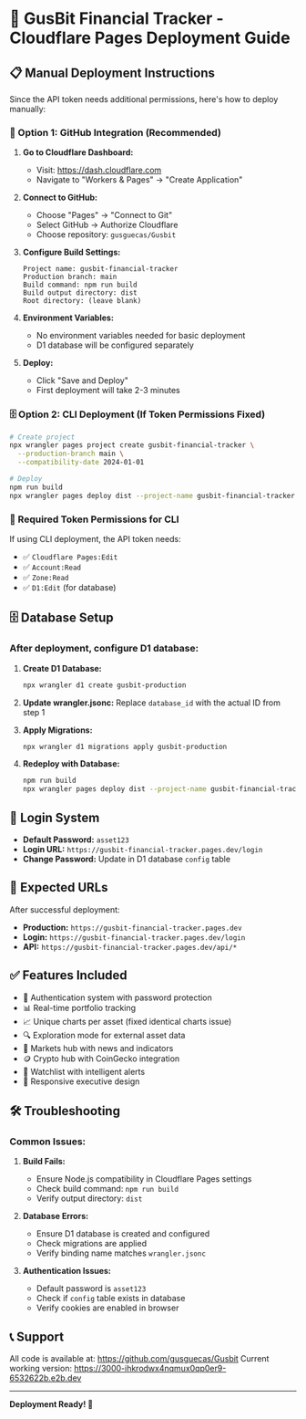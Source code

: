 # 🚀 GusBit Financial Tracker - Cloudflare Pages Deployment Guide

## 📋 Manual Deployment Instructions

Since the API token needs additional permissions, here's how to deploy manually:

### 🔧 Option 1: GitHub Integration (Recommended)

1. **Go to Cloudflare Dashboard:**
   - Visit: https://dash.cloudflare.com
   - Navigate to "Workers & Pages" → "Create Application"

2. **Connect to GitHub:**
   - Choose "Pages" → "Connect to Git"
   - Select GitHub → Authorize Cloudflare
   - Choose repository: `gusguecas/Gusbit`

3. **Configure Build Settings:**
   ```
   Project name: gusbit-financial-tracker
   Production branch: main
   Build command: npm run build
   Build output directory: dist
   Root directory: (leave blank)
   ```

4. **Environment Variables:**
   - No environment variables needed for basic deployment
   - D1 database will be configured separately

5. **Deploy:**
   - Click "Save and Deploy"
   - First deployment will take 2-3 minutes

### 🗄️ Option 2: CLI Deployment (If Token Permissions Fixed)

```bash
# Create project
npx wrangler pages project create gusbit-financial-tracker \
  --production-branch main \
  --compatibility-date 2024-01-01

# Deploy
npm run build
npx wrangler pages deploy dist --project-name gusbit-financial-tracker
```

### 🔑 Required Token Permissions for CLI

If using CLI deployment, the API token needs:
- ✅ `Cloudflare Pages:Edit`
- ✅ `Account:Read`
- ✅ `Zone:Read`
- ✅ `D1:Edit` (for database)

## 🗄️ Database Setup

### After deployment, configure D1 database:

1. **Create D1 Database:**
   ```bash
   npx wrangler d1 create gusbit-production
   ```

2. **Update wrangler.jsonc:**
   Replace `database_id` with the actual ID from step 1

3. **Apply Migrations:**
   ```bash
   npx wrangler d1 migrations apply gusbit-production
   ```

4. **Redeploy with Database:**
   ```bash
   npm run build
   npx wrangler pages deploy dist --project-name gusbit-financial-tracker
   ```

## 🔐 Login System

- **Default Password:** `asset123`
- **Login URL:** `https://gusbit-financial-tracker.pages.dev/login`
- **Change Password:** Update in D1 database `config` table

## 🎯 Expected URLs

After successful deployment:
- **Production:** `https://gusbit-financial-tracker.pages.dev`
- **Login:** `https://gusbit-financial-tracker.pages.dev/login`
- **API:** `https://gusbit-financial-tracker.pages.dev/api/*`

## ✅ Features Included

- 🔐 Authentication system with password protection
- 📊 Real-time portfolio tracking
- 📈 Unique charts per asset (fixed identical charts issue)
- 🔍 Exploration mode for external asset data
- 📰 Markets hub with news and indicators
- 🪙 Crypto hub with CoinGecko integration
- 📝 Watchlist with intelligent alerts
- 📱 Responsive executive design

## 🛠️ Troubleshooting

### Common Issues:

1. **Build Fails:**
   - Ensure Node.js compatibility in Cloudflare Pages settings
   - Check build command: `npm run build`
   - Verify output directory: `dist`

2. **Database Errors:**
   - Ensure D1 database is created and configured
   - Check migrations are applied
   - Verify binding name matches `wrangler.jsonc`

3. **Authentication Issues:**
   - Default password is `asset123`
   - Check if `config` table exists in database
   - Verify cookies are enabled in browser

## 📞 Support

All code is available at: https://github.com/gusguecas/Gusbit
Current working version: https://3000-ihkrodwx4nqmux0qp0er9-6532622b.e2b.dev

---
**Deployment Ready! 🚀**